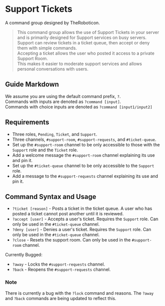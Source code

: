 # Support Tickets
A command group designed by TheRoboticon.

> This command group allows the use of Support Tickets in your server and is primarily designed for Support services on busy servers.  
> Support can review tickets in a ticket queue, then accept or deny them with simple commands.  
> Accepting a ticket allows the user who posted it access to a private Support Room.  
> This makes it easier to moderate support services and allows personal conversations with users.

## Guide Markdown
We assume you are using the default command prefix, `?`.  
Commands with inputs are denoted as `?command [input]`.  
Commands with choice inputs are denoted as `?command [input1/input2]`

## Requirements
- Three roles, `Pending`, `Ticket`, and `Support`.
- Three channels, `#support-room`, `#support-requests`, and `#ticket-queue`.
 - Set up the `#support-room` channel to be only accessible to those with the `Support` role and the `Ticket` role.
 - Add a welcome message the `#support-room` channel explaining its use and pin it.
 - Set up the `#ticket-queue` channel to be only accessible to the `Support` role.
 - Add a message to the `#support-requests` channel explaining its use and pin it.

## Command Syntax and Usage
* `?ticket [reason]` - Posts a ticket in the ticket queue. A user who has posted a ticket cannot post another until it is reviewed.  
* `?accept [user]` - Accepts a user's ticket. Requires the `Support` role. Can only be used in the `#ticket-queue` channel.  
* `?deny [user]` - Denies a user's ticket. Requires the `Support` role. Can only be used in the `#ticket-queue` channel.  
* `?close` - Resets the support room. Can only be used in the `#support-room` channel.  

Currently Bugged:  
* `?away` - Locks the `#support-requests` channel.  
* `?back` - Reopens the `#support-requests` channel.

### Note
There is currently a bug with the `?lock` command and reasons. The ``?away`` and ``?back`` commands are being updated to reflect this.

